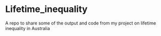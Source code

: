 # Lifetime_inequality
A repo to share some of the output and code from my project on lifetime inequality in Australia
